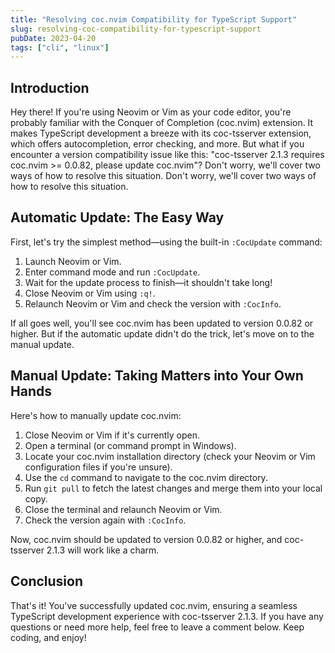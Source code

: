 ```yaml
---
title: "Resolving coc.nvim Compatibility for TypeScript Support"
slug: resolving-coc-compatibility-for-typescript-support
pubDate: 2023-04-20
tags: ["cli", "linux"]
---
```


## Introduction

Hey there! If you're using Neovim or Vim as your code editor, you're probably familiar with the Conquer of Completion (coc.nvim) extension. It makes TypeScript development a breeze with its coc-tsserver extension, which offers autocompletion, error checking, and more. But what if you encounter a version compatibility issue like this: "coc-tsserver 2.1.3 requires coc.nvim >= 0.0.82, please update coc.nvim"? Don't worry, we'll cover two ways of how to resolve this situation.
Don't worry, we'll cover two ways of how to resolve this situation.

## Automatic Update: The Easy Way

First, let's try the simplest method—using the built-in `:CocUpdate` command:

1. Launch Neovim or Vim.
2. Enter command mode and run `:CocUpdate`.
3. Wait for the update process to finish—it shouldn't take long!
4. Close Neovim or Vim using `:q!`.
5. Relaunch Neovim or Vim and check the version with `:CocInfo`.

If all goes well, you'll see coc.nvim has been updated to version 0.0.82 or higher. But if the automatic update didn't do the trick, let's move on to the manual update.

## Manual Update: Taking Matters into Your Own Hands

Here's how to manually update coc.nvim:

1. Close Neovim or Vim if it's currently open.
2. Open a terminal (or command prompt in Windows).
3. Locate your coc.nvim installation directory (check your Neovim or Vim configuration files if you're unsure).
4. Use the `cd` command to navigate to the coc.nvim directory.
5. Run `git pull` to fetch the latest changes and merge them into your local copy.
6. Close the terminal and relaunch Neovim or Vim.
7. Check the version again with `:CocInfo`.

Now, coc.nvim should be updated to version 0.0.82 or higher, and coc-tsserver 2.1.3 will work like a charm.

## Conclusion

That's it! You've successfully updated coc.nvim, ensuring a seamless TypeScript development experience with coc-tsserver 2.1.3. If you have any questions or need more help, feel free to leave a comment below. Keep coding, and enjoy!
